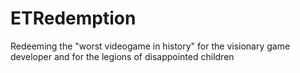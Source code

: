 # ETRedemption
Redeeming the "worst videogame in history" for the visionary game developer and for the legions of disappointed children
